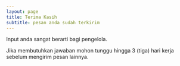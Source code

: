 ```yaml
---
layout: page
title: Terima Kasih
subtitle: pesan anda sudah terkirim
---
```


Input anda sangat berarti bagi pengelola.

Jika membutuhkan jawaban mohon tunggu hingga 3 (tiga) hari kerja sebelum mengirim pesan lainnya.
